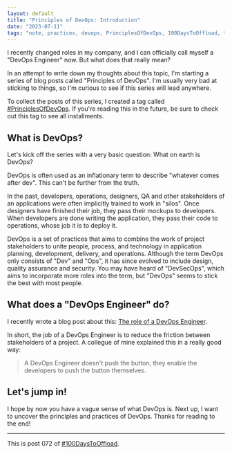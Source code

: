 ```yaml
---
layout: default
title: "Principles of DevOps: Introduction"
date: "2023-07-11"
tags: "note, practices, devops, PrinciplesOfDevOps, 100DaysToOffload, tech"
---
```


I recently changed roles in my company, and I can officially call myself a "DevOps Engineer" now. But what does that really mean?

In an attempt to write down my thoughts about this topic, I'm starting a series of blog posts called "Principles of DevOps". I'm usually very bad at sticking to things, so I'm curious to see if this series will lead anywhere.

To collect the posts of this series, I created a tag called [#PrinciplesOfDevOps](/posts?tags=PrinciplesOfDevOps). If you're reading this in the future, be sure to check out this tag to see all installments.

## What is DevOps?

Let's kick off the series with a very basic question: What on earth is DevOps?

DevOps is often used as an inflationary term to describe "whatever comes after dev". This can't be further from the truth.

In the past, developers, operations, designers, QA and other stakeholders of an applications were often implicitly trained to work in "silos". Once designers have finished their job, they pass their mockups to developers. When developers are done writing the application, they pass their code to operations, whose job it is to deploy it.

DevOps is a set of practices that aims to combine the work of project stakeholders to unite people, process, and technology in application planning, development, delivery, and operations. Although the term DevOps only consists of "Dev" and "Ops", it has since evolved to include design, quality assurance and security. You may have heard of "DevSecOps", which aims to incorporate more roles into the term, but "DevOps" seems to stick the best with most people.

## What does a "DevOps Engineer" do?

I recently wrote a blog post about this: [The role of a DevOps Engineer](/posts/2023-04-22-the-role-of-a-devops-engineer).

In short, the job of a DevOps Engineer is to reduce the friction between stakeholders of a project. A collegue of mine explained this in a really good way:

> A DevOps Engineer doesn't push the button, they enable the developers to push the button themselves.

## Let's jump in!

I hope by now you have a vague sense of what DevOps is. Next up, I want to uncover the principles and practices of DevOps. Thanks for reading to the end!

---

This is post 072 of [#100DaysToOffload](https://100daystooffload.com/).


